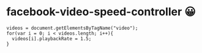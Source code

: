 # facebook-video-speed-controller 😀

```
videos = document.getElementsByTagName("video");
for(var i = 0; i < videos.length; i++){
  videos[i].playbackRate = 1.5;
}  
```
